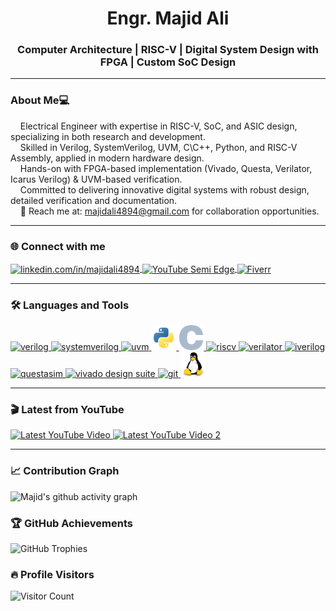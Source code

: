 <h1 align="center">Engr. Majid Ali</h1>
<h3 align="center">Computer Architecture | RISC-V | Digital System Design with FPGA | Custom SoC Design </h3>

---
### About Me💻  
&nbsp;&nbsp;&nbsp;&nbsp;Electrical Engineer with expertise in RISC-V, SoC, and ASIC design, specializing in both research and development.<br>
&nbsp;&nbsp;&nbsp;&nbsp;Skilled in Verilog, SystemVerilog, UVM, C\C++, Python, and RISC-V Assembly, applied in modern hardware design.<br>
&nbsp;&nbsp;&nbsp;&nbsp;Hands-on with FPGA-based implementation (Vivado, Questa, Verilator, Icarus Verilog) & UVM-based verification.<br>
&nbsp;&nbsp;&nbsp;&nbsp;Committed to delivering innovative digital systems with robust design, detailed verification and documentation.<br>
&nbsp;&nbsp;&nbsp;&nbsp;📩 Reach me at: majidali4894@gmail.com for collaboration opportunities.

 
---

### 🌐 Connect with me
<p align="left">
<a href="https://www.linkedin.com/in/majidali4894/" target="blank">
  <img align="center" src="https://raw.githubusercontent.com/rahuldkjain/github-profile-readme-generator/master/src/images/icons/Social/linked-in-alt.svg" alt="linkedin.com/in/majidali4894" height="30" width="40" />
</a>
<a href="https://www.youtube.com/@semiedge1" target="blank">
  <img align="center" src="https://raw.githubusercontent.com/rahuldkjain/github-profile-readme-generator/master/src/images/icons/Social/youtube.svg" alt="YouTube Semi Edge" height="30" width="40" />
</a>
<a href="https://www.fiverr.com/mrj728?up_rollout=true" target="blank">
  <img align="center" src="https://logos-world.net/wp-content/uploads/2020/12/Fiverr-Logo.png" alt="Fiverr" height="30" width="40" />
</a>
</p>

---

### 🛠️ Languages and Tools  
<p align="left">
    <a href="https://en.wikipedia.org/wiki/Verilog" target="_blank" rel="noreferrer"> <img src="https://encrypted-tbn0.gstatic.com/images?q=tbn:ANd9GcSKk8ifhrf8QRDcGCNPKHPyGMt4o1zTotEKLw&s" alt="verilog" width="40" height="40"/> </a> 
    <a href="https://en.wikipedia.org/wiki/SystemVerilog" target="_blank" rel="noreferrer"> <img src="https://encrypted-tbn0.gstatic.com/images?q=tbn:ANd9GcQi1a-RTLfP5ujn4TaMMsIkcJk7X7O7qga08A&s" alt="systemverilog" width="40" height="40"/> </a>
    <a href="https://www.accellera.org/downloads/standards/uvm" target="_blank" rel="noreferrer"> <img src="https://uvm.io/images/uvm-logo.svg" alt="uvm" width="40" height="40"/> </a>
    <a href="https://www.python.org" target="_blank" rel="noreferrer"> <img src="https://raw.githubusercontent.com/devicons/devicon/master/icons/python/python-original.svg" alt="python" width="40" height="40"/> </a> 
    <a href="https://www.cprogramming.com/" target="_blank" rel="noreferrer"> <img src="https://raw.githubusercontent.com/devicons/devicon/master/icons/c/c-original.svg" alt="c" width="40" height="40"/> </a> 
    <a href="https://riscv.org/" target="_blank" rel="noreferrer"> <img src="https://avatars.githubusercontent.com/u/10872782?s=200&v=4" alt="riscv" width="40" height="40"/> </a> 
    <a href="https://www.veripool.org/verilator/" target="_blank" rel="noreferrer"> <img src="https://www.veripool.org/img/verilator_256_200_min.png" alt="verilator" width="40" height="40"/> </a>
    <a href="https://iverilog.fandom.com/wiki/Main_Page" target="_blank" rel="noreferrer"> <img src="https://upload.wikimedia.org/wikipedia/en/c/cb/Icarus_Verilog_logo2.png" alt="iverilog" width="40" height="40"/> </a>
    <a href="https://www.mentor.com/products/fv/questa/" target="_blank" rel="noreferrer"> <img src="https://encrypted-tbn0.gstatic.com/images?q=tbn:ANd9GcQ4g9iGb6Z4drVMGI-iZqtfSKmJFQDAiOMV2e2GHA1csEsTn_U2jWHkBIqTQE1rOhhGF20&usqp=CAU" alt="questasim" width="40" height="40"/> </a>
    <a href="https://www.xilinx.com/products/design-tools/vivado.html" target="_blank" rel="noreferrer"> <img src="https://dl.flathub.org/repo/appstream/x86_64/icons/128x128/com.github.corna.Vivado.png" alt="vivado design suite" width="40" height="40"/> </a>
    <a href="https://git-scm.com/" target="_blank" rel="noreferrer"> <img src="https://www.vectorlogo.zone/logos/git-scm/git-scm-icon.svg" alt="git" width="40" height="40"/> </a> 
    <a href="https://www.linux.org/" target="_blank" rel="noreferrer"> <img src="https://raw.githubusercontent.com/devicons/devicon/master/icons/linux/linux-original.svg" alt="linux" width="40" height="40"/> </a>
</p>

---

### 🎬 Latest from YouTube
<a href="https://youtu.be/O8hznH8c8AA?si=XavPwXvisK26yuCS" target="blank">
  <img src="https://img.youtube.com/vi/O8hznH8c8AA/0.jpg" alt="Latest YouTube Video" width="200" height="130"/>
</a>

<a href="https://youtu.be/GLtbN-SocXE?si=3_7pVCGrxdV7cAvw" target="blank">
  <img src="https://img.youtube.com/vi/GLtbN-SocXE/0.jpg" alt="Latest YouTube Video 2" width="200" height="130"/>
</a>


---

### 📈 Contribution Graph
![Majid's github activity graph](https://github-readme-activity-graph.vercel.app/graph?username=majidali25&theme=github-compact)



### 🏆 GitHub Achievements
![GitHub Trophies](https://github-profile-trophy.vercel.app/?username=majidali25&theme=gruvbox&no-frame=true&no-bg=true&margin-w=4)



### 🔥 Profile Visitors
![Visitor Count](https://komarev.com/ghpvc/?username=majidali25&label=Profile%20Views&color=blue&style=flat)
